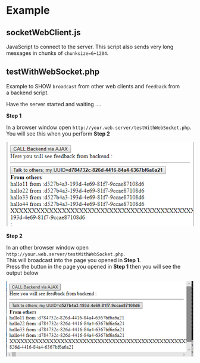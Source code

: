 
# Example
 

## socketWebClient.js

JavaScript to connect to the server.
This script also sends very long messages in chunks of `chunksize=6+1204`.  


## testWithWebSocket.php

Example to SHOW `broadcast` from other web clients and `feedback` from  
a backend script.

Have the server started and waiting ....

**Step 1**

In a browser window open `http://your.web.server/testWithWebSocket.php`.  
You will see this when you perform **Step 2**

![webApp](w1.PNG)

**Step 2**

In an other browser window open `http://your.web.server/testWithWebSocket.php`.  
This will broadcast into the page you opened  in **Step 1**.  
Press the button in the page you opened in **Step 1** then you will see the output below

![webApp](w2.PNG)

